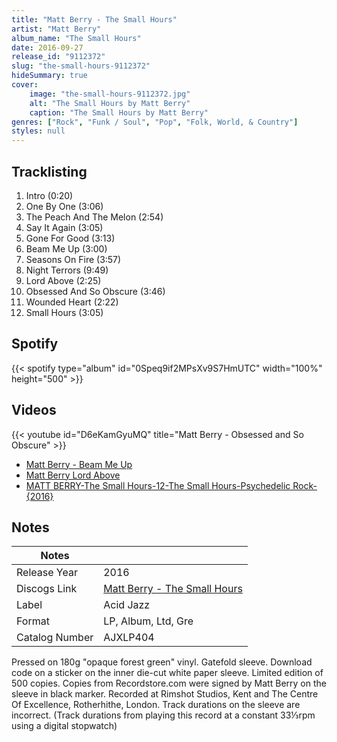 ```yaml
---
title: "Matt Berry - The Small Hours"
artist: "Matt Berry"
album_name: "The Small Hours"
date: 2016-09-27
release_id: "9112372"
slug: "the-small-hours-9112372"
hideSummary: true
cover:
    image: "the-small-hours-9112372.jpg"
    alt: "The Small Hours by Matt Berry"
    caption: "The Small Hours by Matt Berry"
genres: ["Rock", "Funk / Soul", "Pop", "Folk, World, & Country"]
styles: null
---
```

## Tracklisting
1. Intro (0:20)
2. One By One (3:06)
3. The Peach And The Melon (2:54)
4. Say It Again (3:05)
5. Gone For Good (3:13)
6. Beam Me Up (3:00)
7. Seasons On Fire (3:57)
8. Night Terrors (9:49)
9. Lord Above (2:25)
10. Obsessed And So Obscure (3:46)
11. Wounded Heart (2:22)
12. Small Hours (3:05)
## Spotify
{{< spotify type="album" id="0Speq9if2MPsXv9S7HmUTC" width="100%" height="500" >}}

## Videos
{{< youtube id="D6eKamGyuMQ" title="Matt Berry - Obsessed and So Obscure" >}}
- [Matt Berry - Beam Me Up](https://www.youtube.com/watch?v=Y0D-1fBqJuk)
- [Matt Berry   Lord Above](https://www.youtube.com/watch?v=-ltFuyMfURo)
- [MATT BERRY-The Small Hours-12-The Small Hours-Psychedelic Rock-{2016}](https://www.youtube.com/watch?v=rfS9xWlHXPs)

## Notes
| Notes          |             |
| ---------------| ----------- |
| Release Year   | 2016 |
| Discogs Link   | [Matt Berry - The Small Hours](https://www.discogs.com/release/9112372-Matt-Berry-The-Small-Hours) |
| Label          | Acid Jazz |
| Format         | LP, Album, Ltd, Gre |
| Catalog Number | AJXLP404 |

Pressed on 180g "opaque forest green" vinyl. Gatefold sleeve. Download code on a sticker on the inner die-cut white paper sleeve.  Limited edition of 500 copies. Copies from Recordstore.com were signed by Matt Berry on the sleeve in black marker.  Recorded at Rimshot Studios, Kent and The Centre Of Excellence, Rotherhithe, London.  Track durations on the sleeve are incorrect. (Track durations from playing this record at a constant 33⅓rpm using a digital stopwatch)
